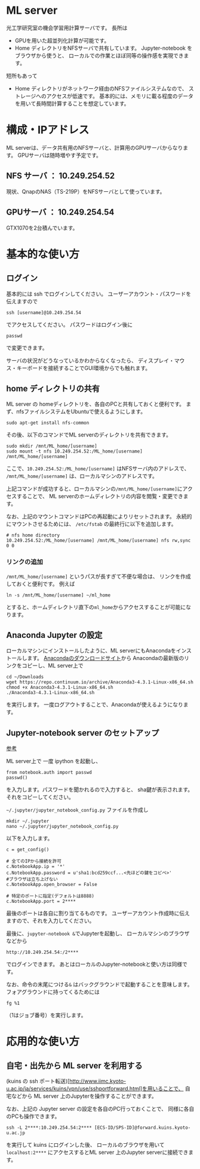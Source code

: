 # ML server
光工学研究室の機会学習用計算サーバです。
長所は
+ GPUを用いた超並列化計算が可能です。
+ Home ディレクトリをNFSサーバで共有しています。
Jupyter-notebook をブラウザから使うと、
ローカルでの作業とほぼ同等の操作感を実現できます。

短所もあって
+ Home ディレクトリがネットワーク経由のNFSファイルシステムなので、
ストレージへのアクセスが低速です。
基本的には、メモリに載る程度のデータを用いて長時間計算することを想定しています。


# 構成・IPアドレス
ML serverは、データ共有用のNFSサーバと、計算用のGPUサーバからなります。
GPUサーバは随時増やす予定です。

## NFS サーバ ： 10.249.254.52
現状、QnapのNAS（TS-219P）をNFSサーバとして使っています。

## GPUサーバ ： 10.249.254.54
GTX1070を2台積んでいます。


# 基本的な使い方
## ログイン
基本的には ssh でログインしてください。
ユーザーアカウント・パスワードを伝えますので
```
ssh [username]@10.249.254.54
```
でアクセスしてください。
パスワードはログイン後に
```
passwd
```
で変更できます。

サーバの状況がどうなっているかわからなくなったら、
ディスプレイ・マウス・キーボードを接続することでGUI環境からでも触れます。

## home ディレクトリの共有
ML server の homeディレクトリを、各自のPCと共有しておくと便利です。
まず、nfsファイルシステムをUbuntuで使えるようにします。
```
sudo apt-get install nfs-common
```

その後、以下のコマンドでML serverのディレクトリを共有できます。
```
sudo mkdir /mnt/ML_home/[username]
sudo mount -t nfs 10.249.254.52:/ML_home/[username] /mnt/ML_home/[username]
```
ここで、`10.249.254.52:/ML_home/[username]` はNFSサーバ内のアドレスで、
`/mnt/ML_home/[username]` は、ローカルマシンのアドレスです。

上記コマンドが成功すると、ローカルマシンの`/mnt/ML_home/[username]`にアクセスすることで、
ML serverのホームディレクトリの内容を閲覧・変更できます。

なお、上記のマウントコマンドはPCの再起動によりリセットされます。
永続的にマウントさせるためには、
`/etc/fstab` の最終行に以下を追加します。
```
# nfs home directory
10.249.254.52:/ML_home/[username] /mnt/ML_home/[username] nfs rw,sync 0 0
```

### リンクの追加
`/mnt/ML_home/[username]` というパスが長すぎて不便な場合は、
リンクを作成しておくと便利です。
例えば
```
ln -s /mnt/ML_home/[username] ~/ml_home
```
とすると、ホームディレクトリ直下の`ml_home`からアクセスすることが可能になります。

## Anaconda Jupyter の設定
ローカルマシンにインストールしたように、ML serverにもAnacondaをインストールします。
[Anacondaのダウンロードサイト](https://www.continuum.io/downloads)から
Anacondaの最新版のリンクをコピーし、ML server上で
```
cd ~/Downloads
wget https://repo.continuum.io/archive/Anaconda3-4.3.1-Linux-x86_64.sh
chmod +x Anaconda3-4.3.1-Linux-x86_64.sh
./Anaconda3-4.3.1-Linux-x86_64.sh
```
を実行します。
一度ログアウトすることで、Anacondaが使えるようになります。


## Jupyter-notebook server のセットアップ
[参考](http://qiita.com/joemphilips/items/de5d12723b9b88b5b090)

ML server上で
一度 ipython を起動し、
```
from notebook.auth import passwd
passwd()
```
を入力します。パスワードを聞かれるので入力すると、
sha鍵が表示されます。それをコピーしてください。

`~/.jupyter/jupyter_notebook_config.py` ファイルを作成し
```
mkdir ~/.jupyter
nano ~/.jupyter/jupyter_notebook_config.py
```
以下を入力します。
```
c = get_config()

# 全てのIPから接続を許可
c.NotebookApp.ip = '*'
c.NotebookApp.password = u'sha1:bcd259ccf...<先ほどの鍵をコピペ>'
#ブラウザは立ち上げない
c.NotebookApp.open_browser = False

# 特定のポートに指定(デフォルトは8888)
c.NotebookApp.port = 2****
```
最後のポートは各自に割り当てるものです。
ユーザーアカウント作成時に伝えますので、それを入力してください。

最後に、`jupyter-notebook &`でJupyterを起動し、
ローカルマシンのブラウザなどから
```
http://10.249.254.54:/2****
```
でログインできます。
あとはローカルのJupyter-notebookと使い方は同様です。

なお、命令の末尾につける`&` はバックグラウンドで起動することを意味します。
フォアグラウンドに持ってくるためには
```
fg %1
```
（1はジョブ番号）を実行します。

# 応用的な使い方
## 自宅・出先から ML server を利用する
(kuins の ssh ポート転送)[http://www.iimc.kyoto-u.ac.jp/ja/services/kuins/vpn/use/sshportforward.html]を用いることで、
自宅などから ML server 上のJupyterを操作することができます。

なお、上記の Jupyter server の設定を各自のPC行っておくことで、
同様に各自のPCも操作できます。

```
ssh -L 2****:10.249.254.54:2**** [ECS-ID/SPS-ID]@forward.kuins.kyoto-u.ac.jp
```
を実行して kuins にログインした後、
ローカルのブラウザを用いて
`localhost:2****` にアクセスするとML server 上のJupyter serverに接続できます。
